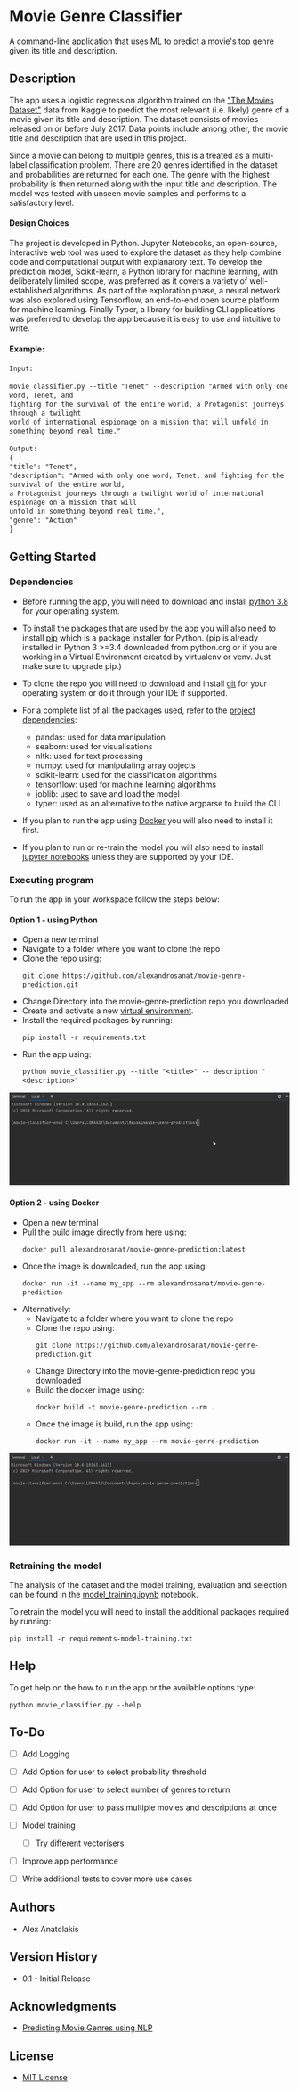# Movie Genre Classifier

A command-line application that uses ML to predict a movie's top genre given its title and
 description.

## Description

The app uses a logistic regression algorithm trained on the
["The Movies Dataset"](https://www.kaggle.com/rounakbanik/the-movies-dataset?select=movies_metadata.csv) 
data from Kaggle to predict the most relevant (i.e. likely) genre of a movie given its title and
description. The dataset consists of movies released on or before July 2017. Data points include 
among other, the movie title and description that are used in this project.

Since a movie can belong to multiple genres, this is a treated as a multi-label classification 
problem. There are 20 genres identified in the dataset and probabilities are returned for each
one. The genre with the highest probability is then returned along with the input title and 
description. The model was tested with unseen movie samples and performs to a satisfactory level. 

#### Design Choices

The project is developed in Python. Jupyter Notebooks, an open-source, interactive web tool was
used to explore the dataset as they help combine code and computational output with explanatory text. 
To develop the prediction model, Scikit-learn, a Python library for machine learning, 
with deliberately limited scope, was preferred as it covers a variety of well-established algorithms.
As part of the exploration phase, a neural network was also explored using Tensorflow, an end-to-end
open source platform for machine learning. Finally Typer, a library for building CLI applications 
was preferred to develop the app because it is easy to use and intuitive to write.

#### Example:

```
Input:

movie classifier.py --title "Tenet" --description "Armed with only one word, Tenet, and 
fighting for the survival of the entire world, a Protagonist journeys through a twilight 
world of international espionage on a mission that will unfold in something beyond real time."

Output:
{
"title": "Tenet",
"description": "Armed with only one word, Tenet, and fighting for the survival of the entire world,
a Protagonist journeys through a twilight world of international espionage on a mission that will
unfold in something beyond real time.",
"genre": "Action"
}
```



## Getting Started

### Dependencies

* Before running the app, you will need to download and install
 [python 3.8](https://www.python.org/downloads/release/python-380/) for your operating system.
 
* To install the packages that are used by the app you will also need to install
 [pip](https://pip.pypa.io/en/stable/installing/) which is a package installer for Python. 
 (pip is already installed in Python 3 >=3.4 downloaded from python.org or if you are 
 working in a Virtual Environment created by virtualenv or venv. Just make sure to upgrade pip.)
* To clone the repo you will need to download and install [git](https://git-scm.com/downloads) for
your operating system or do it through your IDE if supported.  
* For a complete list of all the packages used, refer to the [project
 dependencies](https://github.com/alexandrosanat/movie-genre-prediction/network/dependencies):
    - pandas: used for data manipulation
    - seaborn: used for visualisations  
    - nltk: used for text processing
    - numpy: used for manipulating array objects
    - scikit-learn: used for the classification algorithms
    - tensorflow: used for machine learning algorithms
    - joblib: used to save and load the model
    - typer: used as an alternative to the native argparse to build the CLI
* If you plan to run the app using [Docker](https://docs.docker.com/get-docker/)
 you will also need to install it first.
* If you plan to run or re-train the model you will also need to install
 [jupyter notebooks](https://jupyter.org/install) unless they are supported by your IDE.
 
### Executing program

To run the app in your workspace follow the steps below:

#### Option 1 - using Python

* Open a new terminal 
* Navigate to a folder where you want to clone the repo
* Clone the repo using:
    ```
    git clone https://github.com/alexandrosanat/movie-genre-prediction.git
    ```
* Change Directory into the movie-genre-prediction repo you downloaded
* Create and activate a new
 [virtual environment](https://packaging.python.org/guides/installing-using-pip-and-virtual-environments/).
* Install the required packages by running:
    ```
    pip install -r requirements.txt
    ```
* Run the app using:
    ```
    python movie_classifier.py --title "<title>" -- description "<description>"
    ```
  
 ![Alt Text](./images/running_python.gif)

#### Option 2 - using Docker

* Open a new terminal 
* Pull the build image directly from
   [here](https://hub.docker.com/repository/docker/alexandrosanat/movie-genre-prediction) using:
   ```
   docker pull alexandrosanat/movie-genre-prediction:latest
   ```
* Once the image is downloaded, run the app using:
    ```
    docker run -it --name my_app --rm alexandrosanat/movie-genre-prediction
    ``` 
* Alternatively:
    * Navigate to a folder where you want to clone the repo
    * Clone the repo using:
        ```
        git clone https://github.com/alexandrosanat/movie-genre-prediction.git
        ```
    * Change Directory into the movie-genre-prediction repo you downloaded
    * Build the docker image using:
        ```
        docker build -t movie-genre-prediction --rm .
        ```
    * Once the image is build, run the app using:
        ```
        docker run -it --name my_app --rm movie-genre-prediction
        ```


![Alt Text](./images/running_docker.gif)

### Retraining the model

The analysis of the dataset and the model training, evaluation and selection can be found in the
[model_training.ipynb](https://github.com/alexandrosanat/movie-genre-prediction/blob/main/model_training.ipynb)
notebook. 

To retrain the model you will need to install the additional packages required by running:
   ``` 
   pip install -r requirements-model-training.txt
   ```

## Help

To get help on the how to run the app or the available options type:

   ``` 
   python movie_classifier.py --help
   ``` 


## To-Do

- [ ] Add Logging
- [ ] Add Option for user to select probability threshold
- [ ] Add Option for user to select number of genres to return
- [ ] Add Option for user to pass multiple movies and descriptions at once
- [ ] Model training
    - [ ] Try different vectorisers
- [ ] Improve app performance
- [ ] Write additional tests to cover more use cases


## Authors

- Alex Anatolakis

## Version History

* 0.1 - Initial Release

## Acknowledgments

* [Predicting Movie Genres using NLP](https://www.analyticsvidhya.com/blog/2019/04/predicting-movie-genres-nlp-multi-label-classification/)

## License

* [MIT License](https://github.com/alexandrosanat/movie-genre-prediction/blob/main/LICENSE)

